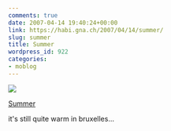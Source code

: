 ```yaml
---
comments: true
date: 2007-04-14 19:40:24+00:00
link: https://habi.gna.ch/2007/04/14/summer/
slug: summer
title: Summer
wordpress_id: 922
categories:
- moblog
---
```



 [![](https://static.flickr.com/215/458970607_4a64453c6a_m.jpg)](https://www.flickr.com/photos/habi/458970607/)
   

 
  [Summer](https://www.flickr.com/photos/habi/458970607/)
    

 



it's still quite warm in bruxelles...
  

